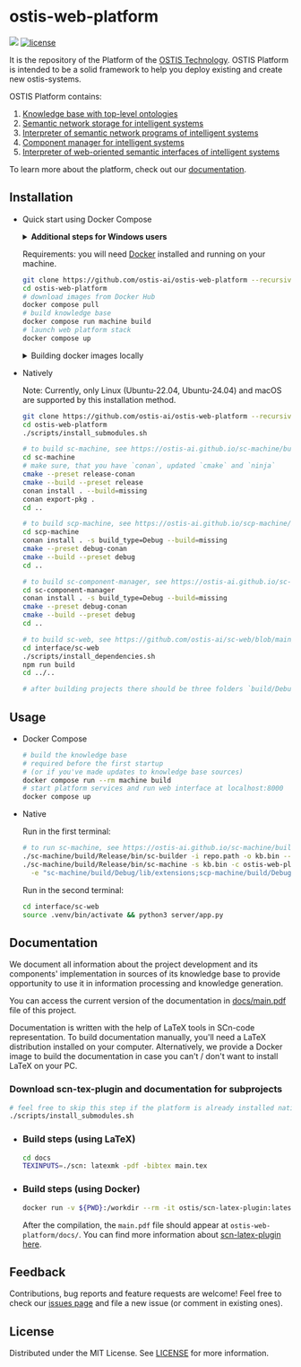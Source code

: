 # ostis-web-platform

<img src="https://github.com/ostis-ai/ostis-web-platform/actions/workflows/main.yml/badge.svg?branch=develop"> [![license](https://img.shields.io/badge/License-MIT-yellow.svg)](LICENSE)
 
It is the repository of the Platform of the [OSTIS Technology](https://github.com/ostis-ai). OSTIS Platform is intended to be a solid framework to help you deploy existing and create new ostis-systems.

OSTIS Platform contains:

1. [Knowledge base with top-level ontologies](https://github.com/ostis-ai/ims.ostis.kb)
2. [Semantic network storage for intelligent systems](https://github.com/ostis-ai/sc-machine)
3. [Interpreter of semantic network programs of intelligent systems](https://github.com/ostis-ai/scp-machine)
4. [Component manager for intelligent systems](https://github.com/ostis-ai/sc-component-manager)
5. [Interpreter of web-oriented semantic interfaces of intelligent systems](https://github.com/ostis-ai/sc-web)

To learn more about the platform, check out our [documentation](https://github.com/ostis-ai/ostis-web-platform/blob/develop/docs/main.pdf).

## Installation

- Quick start using Docker Compose

  <details>

  <summary><b>Additional steps for Windows users</b></summary>

  Make sure you are using UNIX line endings inside the repository and `longpaths` are enabled, otherwise you may face problems during build or installation process. Use the commands below to reconfigure Git on your machine:

    ```sh
    git config --global core.autocrlf input
    git config --global core.longpaths true
    ```

  </details>

  Requirements: you will need [Docker](https://docs.docker.com/get-docker/) installed and running on your machine.

  ```sh
  git clone https://github.com/ostis-ai/ostis-web-platform --recursive
  cd ostis-web-platform
  # download images from Docker Hub
  docker compose pull
  # build knowledge base
  docker compose run machine build
  # launch web platform stack
  docker compose up
  ```

   <details>
   <summary> Building docker images locally </summary>

  This may come in handy e.g. when you want to use a custom branch of the sc-machine or sc-web.

  ### Requirements:

  1. In case you're using Windows, set up git using the installation instructions above
  2. Enable Docker BuildKit. You can use `DOCKER_BUILDKIT=1` shell variable for this.

  ### Build process

  ```sh
  git clone https://github.com/ostis-ai/ostis-web-platform --recursive
  cd ostis-web-platform
  # download all submodules
  ./scripts/install_submodules.sh
  # build sc-machine, scp-machine and sc-component-manager
  docker compose build
  ```

   </details>

- Natively

  Note: Currently, only Linux (Ubuntu-22.04, Ubuntu-24.04) and macOS are supported by this installation method.

  ```sh
  git clone https://github.com/ostis-ai/ostis-web-platform --recursive
  cd ostis-web-platform
  ./scripts/install_submodules.sh

  # to build sc-machine, see https://ostis-ai.github.io/sc-machine/build/quick_start/#start-develop-sc-machine-with-conan
  cd sc-machine
  # make sure, that you have `conan`, updated `cmake` and `ninja`
  cmake --preset release-conan
  cmake --build --preset release
  conan install . --build=missing
  conan export-pkg .
  cd ..

  # to build scp-machine, see https://ostis-ai.github.io/scp-machine/build/quick_start/#start-develop-scp-machine-with-conan
  cd scp-machine
  conan install . -s build_type=Debug --build=missing
  cmake --preset debug-conan
  cmake --build --preset debug
  cd ..

  # to build sc-component-manager, see https://ostis-ai.github.io/sc-component-manager/build/quick_start/#start-develop-sc-component-manager-with-conan
  cd sc-component-manager
  conan install . -s build_type=Debug --build=missing
  cmake --preset debug-conan
  cmake --build --preset debug
  cd ..

  # to build sc-web, see https://github.com/ostis-ai/sc-web/blob/main/README.md
  cd interface/sc-web
  ./scripts/install_dependencies.sh
  npm run build
  cd ../..

  # after building projects there should be three folders `build/Debug` in sc-machine, scp-machine and sc-component-manager
  ```

## Usage

- Docker Compose

  ```sh
  # build the knowledge base
  # required before the first startup 
  # (or if you've made updates to knowledge base sources)
  docker compose run --rm machine build
  # start platform services and run web interface at localhost:8000
  docker compose up
  ```

- Native

  Run in the first terminal:

  ```sh
  # to run sc-machine, see https://ostis-ai.github.io/sc-machine/build/quick_start/#run-sc-machine-in-release
  ./sc-machine/build/Release/bin/sc-builder -i repo.path -o kb.bin --clear
  ./sc-machine/build/Release/bin/sc-machine -s kb.bin -c ostis-web-platform.ini \
    -e "sc-machine/build/Debug/lib/extensions;scp-machine/build/Debug/lib/extensions;sc-component-manager/build/Debug/lib/extensions"
  ```

  Run in the second terminal:

  ```sh
  cd interface/sc-web
  source .venv/bin/activate && python3 server/app.py
  ```

## Documentation

We document all information about the project development and its components' implementation in sources of its knowledge base
to provide opportunity to use it in information processing and knowledge generation.

You can access the current version of the documentation in [docs/main.pdf](docs/main.pdf) file of this project.

Documentation is written with the help of LaTeX tools in SCn-code representation. To build documentation manually, you'll need a LaTeX distribution installed on your computer. Alternatively, we provide a Docker image to build the documentation in case you can't / don't want to install LaTeX on your PC.

### Download scn-tex-plugin and documentation for subprojects

```sh
# feel free to skip this step if the platform is already installed natively
./scripts/install_submodules.sh
```

- ### Build steps (using LaTeX)

  ```sh
  cd docs
  TEXINPUTS=./scn: latexmk -pdf -bibtex main.tex
  ```

- ### Build steps (using Docker)

  ```sh
  docker run -v ${PWD}:/workdir --rm -it ostis/scn-latex-plugin:latest "docs/main.tex"
  ```

  After the compilation, the `main.pdf` file should appear at `ostis-web-platform/docs/`. You can find more information about [scn-latex-plugin here](https://github.com/ostis-ai/scn-latex-plugin).

## Feedback

Contributions, bug reports and feature requests are welcome! Feel free to check our [issues page](https://github.com/ostis-ai/ostis-web-platform/issues) and file a new issue (or comment in existing ones).

## License

Distributed under the MIT License. See [LICENSE](LICENSE) for more information.

